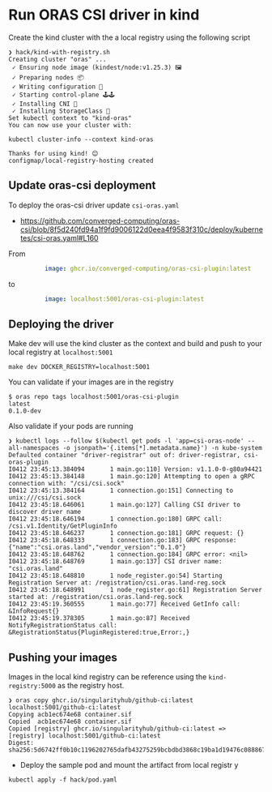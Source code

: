 # Run ORAS CSI driver in kind

Create the kind cluster with the a local registry using the following script 

```shell 
❯ hack/kind-with-registry.sh
Creating cluster "oras" ...
 ✓ Ensuring node image (kindest/node:v1.25.3) 🖼
 ✓ Preparing nodes 📦
 ✓ Writing configuration 📜
 ✓ Starting control-plane 🕹🕹️
 ✓ Installing CNI 🔌
 ✓ Installing StorageClass 💾
Set kubectl context to "kind-oras"
You can now use your cluster with:

kubectl cluster-info --context kind-oras

Thanks for using kind! 😊
configmap/local-registry-hosting created
```

## Update oras-csi deployment

To deploy the oras-csi driver update `csi-oras.yaml`
 - https://github.com/converged-computing/oras-csi/blob/8f5d240fd94a1f9fd9006122d0eea4f9583f310c/deploy/kubernetes/csi-oras.yaml#L160

From 
  
```yaml
          image: ghcr.io/converged-computing/oras-csi-plugin:latest
```

to 

```yaml
          image: localhost:5001/oras-csi-plugin:latest
```

## Deploying the driver

Make dev will use the kind cluster as the context and build and push to your local registry at `localhost:5001` 

```
make dev DOCKER_REGISTRY=localhost:5001
``` 

You can validate if your images are in the registry 

```shell
$ oras repo tags localhost:5001/oras-csi-plugin
latest
0.1.0-dev
```

Also validate if your pods are running 

```shell
❯ kubectl logs --follow $(kubectl get pods -l 'app=csi-oras-node' --all-namespaces -o jsonpath='{.items[*].metadata.name}') -n kube-system
Defaulted container "driver-registrar" out of: driver-registrar, csi-oras-plugin
I0412 23:45:13.384094       1 main.go:110] Version: v1.1.0-0-g80a94421
I0412 23:45:13.384148       1 main.go:120] Attempting to open a gRPC connection with: "/csi/csi.sock"
I0412 23:45:13.384164       1 connection.go:151] Connecting to unix:///csi/csi.sock
I0412 23:45:18.646061       1 main.go:127] Calling CSI driver to discover driver name
I0412 23:45:18.646194       1 connection.go:180] GRPC call: /csi.v1.Identity/GetPluginInfo
I0412 23:45:18.646237       1 connection.go:181] GRPC request: {}
I0412 23:45:18.648333       1 connection.go:183] GRPC response: {"name":"csi.oras.land","vendor_version":"0.1.0"}
I0412 23:45:18.648762       1 connection.go:184] GRPC error: <nil>
I0412 23:45:18.648769       1 main.go:137] CSI driver name: "csi.oras.land"
I0412 23:45:18.648810       1 node_register.go:54] Starting Registration Server at: /registration/csi.oras.land-reg.sock
I0412 23:45:18.648991       1 node_register.go:61] Registration Server started at: /registration/csi.oras.land-reg.sock
I0412 23:45:19.360555       1 main.go:77] Received GetInfo call: &InfoRequest{}
I0412 23:45:19.378305       1 main.go:87] Received NotifyRegistrationStatus call: &RegistrationStatus{PluginRegistered:true,Error:,}
```


## Pushing your images 

Images in the local kind registry can be reference using the `kind-registry:5000` as the registry host. 

```shell
❯ oras copy ghcr.io/singularityhub/github-ci:latest localhost:5001/github-ci:latest
Copying acb1ec674e68 container.sif
Copied  acb1ec674e68 container.sif
Copied [registry] ghcr.io/singularityhub/github-ci:latest => [registry] localhost:5001/github-ci:latest
Digest: sha256:5d6742ff0b10c1196202765dafb43275259bcbdbd3868c19ba1d19476c088867 
```

- Deploy the sample pod and mount the artifact from local registr y

```shell
kubectl apply -f hack/pod.yaml
```


